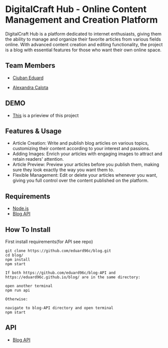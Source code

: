 # DigitalCraft Hub - Online Content Management and Creation Platform

DigitalCraft Hub is a platform dedicated to internet enthusiasts, giving them the ability to manage and organize their favorite articles from various fields online. With advanced content creation and editing functionality, the project is a blog with essential features for those who want their own online space.

## Team Members

- [Ciuban Eduard](https://github.com/eduard96c)

- [Alexandra Calota](https://github.com/Alle024gg)

## DEMO

- [This](https://eduard96c.github.io/blog/) is a prieview of this project

## Features & Usage

- Article Creation: Write and publish blog articles on various topics, customizing their content according to your interest and passions.
- Adding Images: Enrich your articles with engaging images to attract and retain readers' attention.
- Article Preview: Preview your articles before you publish them, making sure they look exactly the way you want them to.
- Flexible Management: Edit or delete your articles whenever you want, giving you full control over the content published on the platform.

## Requirements

- [Node.js](https://nodejs.org/en/download)
- [Blog API](https://github.com/eduard96c/blog-API)

## How To Install

First install requirements(for API see repo)

```
git clone https://github.com/eduard96c/blog.git
cd blog/
npm install
npm start

If both https://github.com/eduard96c/blog-API and https://eduard96c.github.io/blog/ are in the same directory:

open another terminal
npm run api

Otherwise:

navigate to blog-API directory and open terminal
npm start
```

## API

- [Blog API](https://github.com/eduard96c/blog-API)
